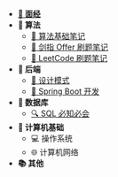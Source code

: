<!-- 侧边栏 _sidebar.md -->

+ [**:orange_book: 面经**](/面经/README.md)
+ **:orange_book: 算法**
    + [:memo: 算法基础笔记](/算法/笔记/)
    + [:memo: 剑指 Offer 刷题笔记](/算法/剑指Offer/)
    + [:memo: LeetCode 刷题笔记](/算法/LeetCode/)
+ **:notebook: 后端**
    + [:art: 设计模式](/后端/设计模式/README.md)
    + [:rocket: Spring Boot 开发](/后端/Spring_Boot/README.md)
+ **:ledger: 数据库**
    + [:mag: SQL 必知必会](/数据库/SQL必知必会/)
+ **:blue_book: 计算机基础**
    + :computer: 操作系统
    + :globe_with_meridians: 计算机网络
+ **:books: 其他**

[//]: # (+ **:closed_book: test**)

[//]: # (+ **:green_book: test**)

[//]: # (+ **:notebook_with_decorative_cover: test**)

[//]: # (+ **:bookmark: test**)

[//]: # (+ **:pencil2: test**)

[//]: # (+ **:black_nib: test**)

[//]: # (+ **:art: test**)